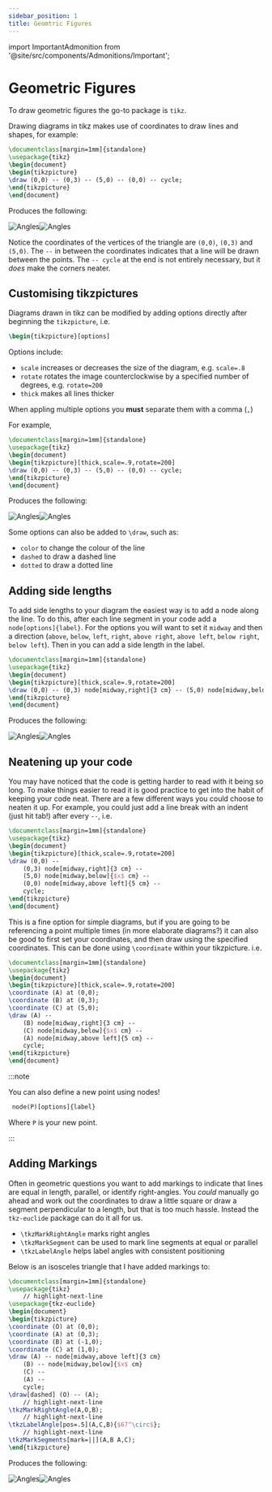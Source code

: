 ```yaml
---
sidebar_position: 1
title: Geomtric Figures
---
```


import ImportantAdmonition from '@site/src/components/Admonitions/Important';

# Geometric Figures

To draw geometric figures the go-to package is `tikz`.

Drawing diagrams in tikz makes use of coordinates to draw lines and shapes, for example:

```latex title="triangle.tex"
\documentclass[margin=1mm]{standalone}
\usepackage{tikz}
\begin{document}
\begin{tikzpicture}
\draw (0,0) -- (0,3) -- (5,0) -- (0,0) -- cycle;
\end{tikzpicture}
\end{document}
```

Produces the following:

![Angles](./files/img/triangle_light.png#light-mode-only-md)![Angles](./files/img/triangle_dark.png#dark-mode-only-md)

Notice the coordinates of the vertices of the triangle are `(0,0)`, `(0,3)` and `(5,0)`. The `--` in between the coordinates indicates that a line will be drawn between the points. The `-- cycle` at the end is not entirely necessary, but it *does* make the corners neater.

## Customising tikzpictures

Diagrams drawn in tikz can be modified by adding options directly after beginning the `tikzpicture`, i.e.

```latex
\begin{tikzpicture}[options]
```

Options include:

* `scale` increases or decreases the size of the diagram, e.g. `scale=.8`
* `rotate` rotates the image counterclockwise by a specified number of degrees, e.g. `rotate=200`
* `thick` makes all lines thicker

<ImportantAdmonition>

When appling multiple options you **must** separate them with a comma (`,`)

</ImportantAdmonition>

For example,

```latex title="triangle_customised.tex"
\documentclass[margin=1mm]{standalone}
\usepackage{tikz}
\begin{document}
\begin{tikzpicture}[thick,scale=.9,rotate=200]
\draw (0,0) -- (0,3) -- (5,0) -- (0,0) -- cycle;
\end{tikzpicture}
\end{document}
```

Produces the following:

![Angles](./files/img/triangle_customised_light.png#light-mode-only-md)![Angles](./files/img/triangle_customised_dark.png#dark-mode-only-md)

Some options can also be added to `\draw`, such as:

* `color` to change the colour of the line
* `dashed` to draw a dashed line
* `dotted` to draw a dotted line

## Adding side lengths

To add side lengths to your diagram the easiest way is to add a node along the line. To do this, after each line segment in your code add a `node[options]{label}`. For the options you will want to set it `midway` and then a direction (`above`, `below`, `left`, `right`, `above right`, `above left`, `below right`, `below left`). Then in you can add a side length in the label.

```latex title="triangle_labelled.tex"
\documentclass[margin=1mm]{standalone}
\usepackage{tikz}
\begin{document}
\begin{tikzpicture}[thick,scale=.9,rotate=200]
\draw (0,0) -- (0,3) node[midway,right]{3 cm} -- (5,0) node[midway,below]{$x$ cm} -- (0,0) node[midway,above left]{5 cm} -- cycle;
\end{tikzpicture}
\end{document}
```
Produces the following:

![Angles](./files/img/triangle_labelled_light.png#light-mode-only-md)![Angles](./files/img/triangle_labelled_dark.png#dark-mode-only-md)

## Neatening up your code

You may have noticed that the code is getting harder to read with it being so long. To make things easier to read it is good practice to get into the habit of keeping your code neat. There are a few different ways you could choose to neaten it up. For example, you could just add a line break with an indent (just hit tab!) after every `--`, i.e.

```latex title="triangle_neat-1.tex"
\documentclass[margin=1mm]{standalone}
\usepackage{tikz}
\begin{document}
\begin{tikzpicture}[thick,scale=.9,rotate=200]
\draw (0,0) --
    (0,3) node[midway,right]{3 cm} --
    (5,0) node[midway,below]{$x$ cm} --
    (0,0) node[midway,above left]{5 cm} --
    cycle;
\end{tikzpicture}
\end{document}
```

This is a fine option for simple diagrams, but if you are going to be referencing a point multiple times (in more elaborate diagrams?) it can also be good to first set your coordinates, and then draw using the specified coordinates. This can be done using `\coordinate` within your tikzpicture. i.e.

```latex title="triangle_neat-2.tex"
\documentclass[margin=1mm]{standalone}
\usepackage{tikz}
\begin{document}
\begin{tikzpicture}[thick,scale=.9,rotate=200]
\coordinate (A) at (0,0);
\coordinate (B) at (0,3);
\coordinate (C) at (5,0);
\draw (A) --
    (B) node[midway,right]{3 cm} --
    (C) node[midway,below]{$x$ cm} --
    (A) node[midway,above left]{5 cm} --
    cycle;
\end{tikzpicture}
\end{document}
```

:::note

You can also define a new point using nodes!

```latex
 node(P)[options]{label}
 ```

 Where `P` is your new point.

:::

## Adding Markings

Often in geometric questions you want to add markings to indicate that lines are equal in length, parallel, or identify right-angles. You *could* manually go ahead and work out the coordinates to draw a little square or draw a segment perpendicular to a length, but that is too much hassle. Instead the `tkz-euclide` package can do it all for us.

* `\tkzMarkRightAngle` marks right angles
* `\tkzMarkSegment` can be used to mark line segments at equal or parallel
* `\tkzLabelAngle` helps label angles with consistent positioning

Below is an isosceles triangle that I have added markings to:

```latex title="isosceles_triangle.tex"
\documentclass[margin=1mm]{standalone}
\usepackage{tikz}
    // highlight-next-line
\usepackage{tkz-euclide}
\begin{document}
\begin{tikzpicture}
\coordinate (O) at (0,0);
\coordinate (A) at (0,3);
\coordinate (B) at (-1,0);
\coordinate (C) at (1,0);
\draw (A) -- node[midway,above left]{3 cm}
    (B) -- node[midway,below]{$x$ cm}
    (C) -- 
    (A) -- 
    cycle;
\draw[dashed] (O) -- (A);
    // highlight-next-line
\tkzMarkRightAngle(A,O,B);
    // highlight-next-line
\tkzLabelAngle[pos=.5](A,C,B){$67^\circ$};
    // highlight-next-line
\tkzMarkSegments[mark=||](A,B A,C);
\end{tikzpicture}
```

Produces the following:

![Angles](./files/img/isosceles_triangle_light.png#light-mode-only-sm)![Angles](./files/img/isosceles_triangle_dark.png#dark-mode-only-sm)